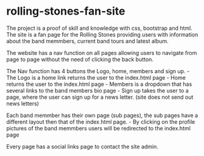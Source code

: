 # rolling-stones-fan-site

The project is a proof of skill and knowledge with css, bootstrap and html. The site is a fan page for the Rolling Stones providing users with information about the band memmbers, current band tours and latest album.                                                

The website has a nav function on all pages allowing users to navigate from page to page without the need of clicking the back button.

The Nav function has 4 buttons the Logo, home, members and sign up.
    - The Logo is a home link returns the user to the index.html page
    - Home returns the user to the index.html page
    - Members is a dropdown that has several links to the band members bio page
    - Sign up takes the user to a page, where the user can sign up for a news letter. (site does not send out news letters)

Each band memmber has their own page (sub pages), the sub pages have a different layout then that of the index.html page.
    - By clicking on the profile pictures of the band memmbers users will be redirected to the index.html page 

Every page has a social links page to contact the site admin.